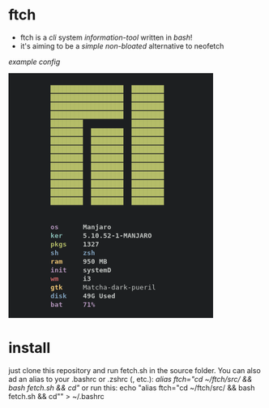 # ftch
* ftch is a *cli* system *information-tool*
written in *bash*!
* it's aiming to be a *simple non-bloated* alternative
to neofetch

*example config*

![default](https://github.com/Parzival1608vonKatze/ftch/blob/main/.git-repo/default.png)


# install 
just clone this repository and run fetch.sh in the source folder.
You can also ad an alias to your .bashrc or .zshrc (, etc.):
*alias ftch="cd ~/ftch/src/ && bash fetch.sh && cd"*
or run this:
echo "alias ftch="cd ~/ftch/src/ && bash fetch.sh && cd"" > ~/.bashrc